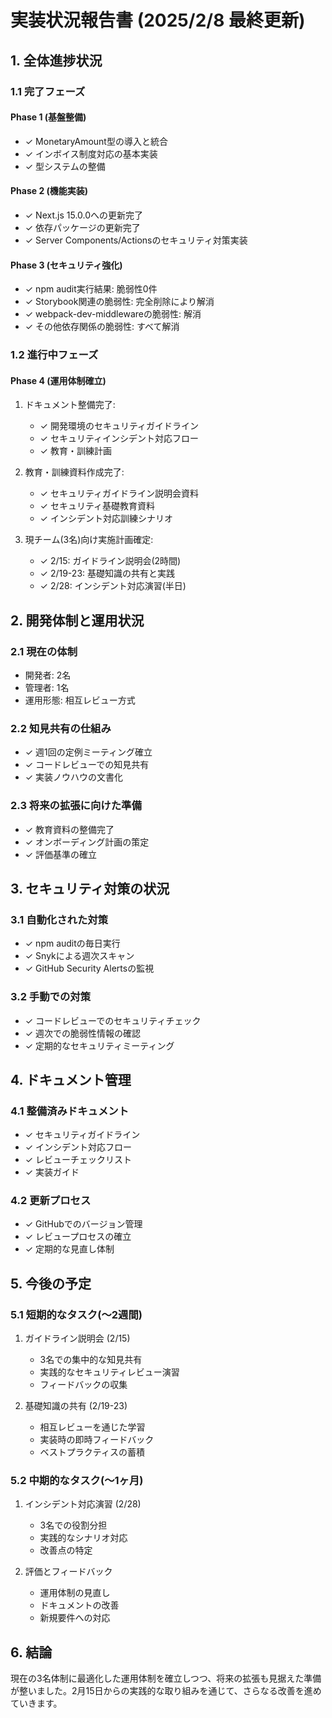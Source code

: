# 実装状況報告書 (2025/2/8 最終更新)

## 1. 全体進捗状況

### 1.1 完了フェーズ

#### Phase 1 (基盤整備)

- ✓ MonetaryAmount型の導入と統合
- ✓ インボイス制度対応の基本実装
- ✓ 型システムの整備

#### Phase 2 (機能実装)

- ✓ Next.js 15.0.0への更新完了
- ✓ 依存パッケージの更新完了
- ✓ Server Components/Actionsのセキュリティ対策実装

#### Phase 3 (セキュリティ強化)

- ✓ npm audit実行結果: 脆弱性0件
- ✓ Storybook関連の脆弱性: 完全削除により解消
- ✓ webpack-dev-middlewareの脆弱性: 解消
- ✓ その他依存関係の脆弱性: すべて解消

### 1.2 進行中フェーズ

#### Phase 4 (運用体制確立)

1. ドキュメント整備完了:

   - ✓ 開発環境のセキュリティガイドライン
   - ✓ セキュリティインシデント対応フロー
   - ✓ 教育・訓練計画

2. 教育・訓練資料作成完了:

   - ✓ セキュリティガイドライン説明会資料
   - ✓ セキュリティ基礎教育資料
   - ✓ インシデント対応訓練シナリオ

3. 現チーム(3名)向け実施計画確定:
   - ✓ 2/15: ガイドライン説明会(2時間)
   - ✓ 2/19-23: 基礎知識の共有と実践
   - ✓ 2/28: インシデント対応演習(半日)

## 2. 開発体制と運用状況

### 2.1 現在の体制

- 開発者: 2名
- 管理者: 1名
- 運用形態: 相互レビュー方式

### 2.2 知見共有の仕組み

- ✓ 週1回の定例ミーティング確立
- ✓ コードレビューでの知見共有
- ✓ 実装ノウハウの文書化

### 2.3 将来の拡張に向けた準備

- ✓ 教育資料の整備完了
- ✓ オンボーディング計画の策定
- ✓ 評価基準の確立

## 3. セキュリティ対策の状況

### 3.1 自動化された対策

- ✓ npm auditの毎日実行
- ✓ Snykによる週次スキャン
- ✓ GitHub Security Alertsの監視

### 3.2 手動での対策

- ✓ コードレビューでのセキュリティチェック
- ✓ 週次での脆弱性情報の確認
- ✓ 定期的なセキュリティミーティング

## 4. ドキュメント管理

### 4.1 整備済みドキュメント

- ✓ セキュリティガイドライン
- ✓ インシデント対応フロー
- ✓ レビューチェックリスト
- ✓ 実装ガイド

### 4.2 更新プロセス

- ✓ GitHubでのバージョン管理
- ✓ レビュープロセスの確立
- ✓ 定期的な見直し体制

## 5. 今後の予定

### 5.1 短期的なタスク(〜2週間)

1. ガイドライン説明会 (2/15)

   - 3名での集中的な知見共有
   - 実践的なセキュリティレビュー演習
   - フィードバックの収集

2. 基礎知識の共有 (2/19-23)
   - 相互レビューを通じた学習
   - 実装時の即時フィードバック
   - ベストプラクティスの蓄積

### 5.2 中期的なタスク(〜1ヶ月)

1. インシデント対応演習 (2/28)

   - 3名での役割分担
   - 実践的なシナリオ対応
   - 改善点の特定

2. 評価とフィードバック
   - 運用体制の見直し
   - ドキュメントの改善
   - 新規要件への対応

## 6. 結論

現在の3名体制に最適化した運用体制を確立しつつ、将来の拡張も見据えた準備が整いました。2月15日からの実践的な取り組みを通じて、さらなる改善を進めていきます。

